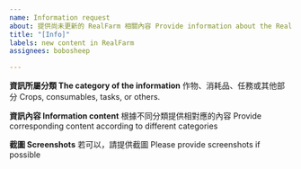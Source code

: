 ```yaml
---
name: Information request
about: 提供尚未更新的 RealFarm 相關內容 Provide information about the RealFarm
title: "[Info]"
labels: new content in RealFarm
assignees: bobosheep

---
```


**資訊所屬分類 The category of the information**
作物、消耗品、任務或其他部分 Crops, consumables, tasks, or others.

**資訊內容 Information content**
根據不同分類提供相對應的內容 Provide corresponding content according to different categories

**截圖 Screenshots**
若可以，請提供截圖 Please provide screenshots if possible
